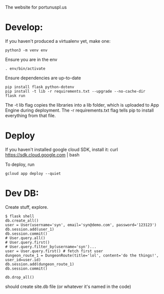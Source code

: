 The website for portunuspl.us

# Develop:

If you haven't produced a virtualenv yet, make one:

```
python3 -m venv env
```

Ensure you are in the env

```
. env/bin/activate
```

Ensure dependencies are up-to-date

```
pip install flask python-dotenv
pip install -t lib -r requirements.txt --upgrade --no-cache-dir
flask run
```

The -t lib flag copies the libraries into a lib folder, which is uploaded to App Engine during deployment. The -r requirements.txt flag tells pip to install everything from that file.

# Deploy

If you haven't installed google cloud SDK, install it: curl <https://sdk.cloud.google.com> | bash

To deploy, run

```
gcloud app deploy --quiet
```

# Dev DB:

Create stuff, explore.

```
$ flask shell
db.create_all()
user = User(username='syn', email='syn@demo.com', password='123123')
db.session.add(user_1)
db.session.commit()
# User.query.all()
# User.query.first()
# User.query.filter_by(username='syn')...
user = User.query.first() # fetch first user
dungeon_route_1 = DungeonRoute(title='lol', content='do the things!', user_id=user.id)
db.session.add(dungeon_route_1)
db.session.commit()

db.drop_all()
```

should create site.db file (or whatever it's named in the code)

